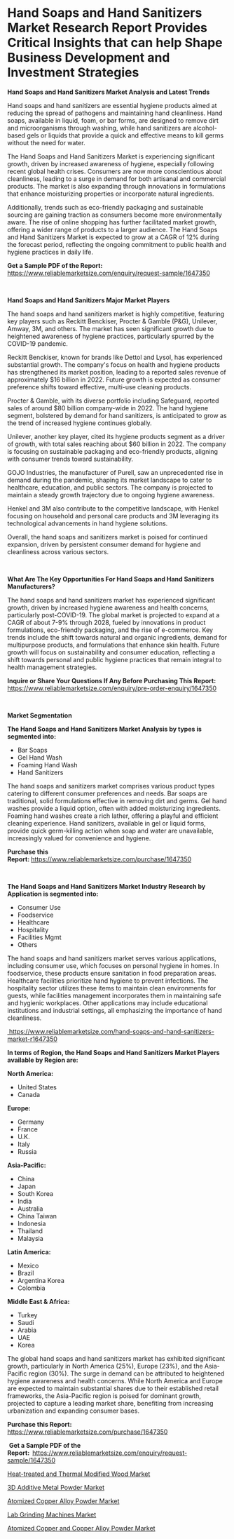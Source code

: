 <p><h1>Hand Soaps and Hand Sanitizers Market Research Report Provides Critical Insights that can help Shape Business Development and Investment Strategies</h1></p><p><strong>Hand Soaps and Hand Sanitizers Market Analysis and Latest Trends</strong></p>
<p><p>Hand soaps and hand sanitizers are essential hygiene products aimed at reducing the spread of pathogens and maintaining hand cleanliness. Hand soaps, available in liquid, foam, or bar forms, are designed to remove dirt and microorganisms through washing, while hand sanitizers are alcohol-based gels or liquids that provide a quick and effective means to kill germs without the need for water.</p><p>The Hand Soaps and Hand Sanitizers Market is experiencing significant growth, driven by increased awareness of hygiene, especially following recent global health crises. Consumers are now more conscientious about cleanliness, leading to a surge in demand for both artisanal and commercial products. The market is also expanding through innovations in formulations that enhance moisturizing properties or incorporate natural ingredients.</p><p>Additionally, trends such as eco-friendly packaging and sustainable sourcing are gaining traction as consumers become more environmentally aware. The rise of online shopping has further facilitated market growth, offering a wider range of products to a larger audience. The Hand Soaps and Hand Sanitizers Market is expected to grow at a CAGR of 12% during the forecast period, reflecting the ongoing commitment to public health and hygiene practices in daily life.</p></p>
<p><strong>Get a Sample PDF of the Report:&nbsp;</strong> <a href="https://www.reliablemarketsize.com/enquiry/request-sample/1647350?utm_campaign=2130&utm_medium=2&utm_source=Github&utm_content=ia&utm_term=29032025&utm_id=hand-soaps-and-hand-sanitizers">https://www.reliablemarketsize.com/enquiry/request-sample/1647350</a></p>
<p>&nbsp;</p>
<p><strong>Hand Soaps and Hand Sanitizers Major Market Players</strong></p>
<p><p>The hand soaps and hand sanitizers market is highly competitive, featuring key players such as Reckitt Benckiser, Procter & Gamble (P&G), Unilever, Amway, 3M, and others. The market has seen significant growth due to heightened awareness of hygiene practices, particularly spurred by the COVID-19 pandemic. </p><p>Reckitt Benckiser, known for brands like Dettol and Lysol, has experienced substantial growth. The company's focus on health and hygiene products has strengthened its market position, leading to a reported sales revenue of approximately $16 billion in 2022. Future growth is expected as consumer preference shifts toward effective, multi-use cleaning products.</p><p>Procter & Gamble, with its diverse portfolio including Safeguard, reported sales of around $80 billion company-wide in 2022. The hand hygiene segment, bolstered by demand for hand sanitizers, is anticipated to grow as the trend of increased hygiene continues globally. </p><p>Unilever, another key player, cited its hygiene products segment as a driver of growth, with total sales reaching about $60 billion in 2022. The company is focusing on sustainable packaging and eco-friendly products, aligning with consumer trends toward sustainability.</p><p>GOJO Industries, the manufacturer of Purell, saw an unprecedented rise in demand during the pandemic, shaping its market landscape to cater to healthcare, education, and public sectors. The company is projected to maintain a steady growth trajectory due to ongoing hygiene awareness.</p><p>Henkel and 3M also contribute to the competitive landscape, with Henkel focusing on household and personal care products and 3M leveraging its technological advancements in hand hygiene solutions. </p><p>Overall, the hand soaps and sanitizers market is poised for continued expansion, driven by persistent consumer demand for hygiene and cleanliness across various sectors.</p></p>
<p>&nbsp;</p>
<p><strong>What Are The Key Opportunities For Hand Soaps and Hand Sanitizers Manufacturers?</strong></p>
<p><p>The hand soaps and hand sanitizers market has experienced significant growth, driven by increased hygiene awareness and health concerns, particularly post-COVID-19. The global market is projected to expand at a CAGR of about 7-9% through 2028, fueled by innovations in product formulations, eco-friendly packaging, and the rise of e-commerce. Key trends include the shift towards natural and organic ingredients, demand for multipurpose products, and formulations that enhance skin health. Future growth will focus on sustainability and consumer education, reflecting a shift towards personal and public hygiene practices that remain integral to health management strategies.</p></p>
<p><strong>Inquire or Share Your Questions If Any Before Purchasing This Report:</strong> <a href="https://www.reliablemarketsize.com/enquiry/pre-order-enquiry/1647350?utm_campaign=2130&utm_medium=2&utm_source=Github&utm_content=ia&utm_term=29032025&utm_id=hand-soaps-and-hand-sanitizers">https://www.reliablemarketsize.com/enquiry/pre-order-enquiry/1647350</a></p>
<p>&nbsp;</p>
<p><strong>Market Segmentation</strong></p>
<p><strong>The Hand Soaps and Hand Sanitizers Market Analysis by types is segmented into:</strong></p>
<p><ul><li>Bar Soaps</li><li>Gel Hand Wash</li><li>Foaming Hand Wash</li><li>Hand Sanitizers</li></ul></p>
<p><p>The hand soaps and sanitizers market comprises various product types catering to different consumer preferences and needs. Bar soaps are traditional, solid formulations effective in removing dirt and germs. Gel hand washes provide a liquid option, often with added moisturizing ingredients. Foaming hand washes create a rich lather, offering a playful and efficient cleaning experience. Hand sanitizers, available in gel or liquid forms, provide quick germ-killing action when soap and water are unavailable, increasingly valued for convenience and hygiene.</p></p>
<p><strong>Purchase this Report:&nbsp;</strong><a href="https://www.reliablemarketsize.com/purchase/1647350?utm_campaign=2130&utm_medium=2&utm_source=Github&utm_content=ia&utm_term=29032025&utm_id=hand-soaps-and-hand-sanitizers">https://www.reliablemarketsize.com/purchase/1647350</a></p>
<p>&nbsp;</p>
<p><strong>The Hand Soaps and Hand Sanitizers Market Industry Research by Application is segmented into:</strong></p>
<p><ul><li>Consumer Use</li><li>Foodservice</li><li>Healthcare</li><li>Hospitality</li><li>Facilities Mgmt</li><li>Others</li></ul></p>
<p><p>The hand soaps and hand sanitizers market serves various applications, including consumer use, which focuses on personal hygiene in homes. In foodservice, these products ensure sanitation in food preparation areas. Healthcare facilities prioritize hand hygiene to prevent infections. The hospitality sector utilizes these items to maintain clean environments for guests, while facilities management incorporates them in maintaining safe and hygienic workplaces. Other applications may include educational institutions and industrial settings, all emphasizing the importance of hand cleanliness.</p></p>
<p><a href="https://www.reliablemarketsize.com/hand-soaps-and-hand-sanitizers-market-r1647350?utm_campaign=2130&utm_medium=2&utm_source=Github&utm_content=ia&utm_term=29032025&utm_id=hand-soaps-and-hand-sanitizers">&nbsp;https://www.reliablemarketsize.com/hand-soaps-and-hand-sanitizers-market-r1647350</a></p>
<p><strong>In terms of Region, the Hand Soaps and Hand Sanitizers Market Players available by Region are:</strong></p>
<p>
    <p> <strong> North America: </strong>
        <ul>
            <li>United States</li>
            <li>Canada</li>
        </ul>
        </p> 
    <p> <strong> Europe: </strong>
        <ul>
            <li>Germany</li>
            <li>France</li>
            <li>U.K.</li>
            <li>Italy</li>
            <li>Russia</li>
        </ul>
        </p> 
    <p> <strong> Asia-Pacific: </strong>
        <ul>
            <li>China</li>
            <li>Japan</li>
            <li>South Korea</li>
            <li>India</li>
            <li>Australia</li>
            <li>China Taiwan</li>
            <li>Indonesia</li>
            <li>Thailand</li>
            <li>Malaysia</li>
        </ul>
        </p> 
    <p> <strong> Latin America: </strong>
        <ul>
            <li>Mexico</li>
            <li>Brazil</li>
            <li>Argentina Korea</li>
            <li>Colombia</li>
        </ul>
        </p> 
    <p> <strong> Middle East & Africa: </strong>
        <ul>
            <li>Turkey</li>
            <li>Saudi</li>
            <li>Arabia</li>
            <li>UAE</li>
            <li>Korea</li>
        </ul>
    </p>
    </p>
<p><p>The global hand soaps and hand sanitizers market has exhibited significant growth, particularly in North America (25%), Europe (23%), and the Asia-Pacific region (30%). The surge in demand can be attributed to heightened hygiene awareness and health concerns. While North America and Europe are expected to maintain substantial shares due to their established retail frameworks, the Asia-Pacific region is poised for dominant growth, projected to capture a leading market share, benefiting from increasing urbanization and expanding consumer bases.</p></p>
<p><strong>Purchase this Report: </strong><a href="https://www.reliablemarketsize.com/purchase/1647350?utm_campaign=2130&utm_medium=2&utm_source=Github&utm_content=ia&utm_term=29032025&utm_id=hand-soaps-and-hand-sanitizers">https://www.reliablemarketsize.com/purchase/1647350</a></p>
<p>&nbsp;<strong>Get a Sample PDF of the Report:&nbsp;&nbsp;</strong><a href="https://www.reliablemarketsize.com/enquiry/request-sample/1647350?utm_campaign=2130&utm_medium=2&utm_source=Github&utm_content=ia&utm_term=29032025&utm_id=hand-soaps-and-hand-sanitizers">https://www.reliablemarketsize.com/enquiry/request-sample/1647350</a></p>
<p><strong></strong></p>
<p><p><a href="https://github.com/alawnhvicay/Market-Research-Report-List-1/blob/main/heat-treated-and-thermal-modified-wood-market.md?utm_campaign=2130&utm_medium=2&utm_source=Github&utm_content=ia&utm_term=29032025&utm_id=hand-soaps-and-hand-sanitizers">Heat-treated and Thermal Modified Wood Market</a></p><p><a href="https://github.com/ranewknaller/Market-Research-Report-List-1/blob/main/3d-additive-metal-powder-market.md?utm_campaign=2130&utm_medium=2&utm_source=Github&utm_content=ia&utm_term=29032025&utm_id=hand-soaps-and-hand-sanitizers">3D Additive Metal Powder Market</a></p><p><a href="https://github.com/rogetspate12/Market-Research-Report-List-1/blob/main/atomized-copper-alloy-powder-market.md?utm_campaign=2130&utm_medium=2&utm_source=Github&utm_content=ia&utm_term=29032025&utm_id=hand-soaps-and-hand-sanitizers">Atomized Copper Alloy Powder Market</a></p><p><a href="https://github.com/wraggfomath/Market-Research-Report-List-1/blob/main/lab-grinding-machines-market.md?utm_campaign=2130&utm_medium=2&utm_source=Github&utm_content=ia&utm_term=29032025&utm_id=hand-soaps-and-hand-sanitizers">Lab Grinding Machines Market</a></p><p><a href="https://github.com/sahoolipko6f/Market-Research-Report-List-1/blob/main/atomized-copper-and-copper-alloy-powder-market.md?utm_campaign=2130&utm_medium=2&utm_source=Github&utm_content=ia&utm_term=29032025&utm_id=hand-soaps-and-hand-sanitizers">Atomized Copper and Copper Alloy Powder Market</a></p></p>